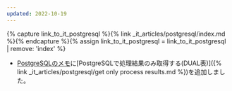 ```yaml
---
updated: 2022-10-19
---
```

{% capture link_to_it_postgresql %}{% link _it_articles/postgresql/index.md %}{% endcapture %}{% assign link_to_it_postgresql = link_to_it_postgresql | remove: 'index' %}

- [PostgreSQLのメモ]({{link_to_it_postgresql}})に[PostgreSQLで処理結果のみ取得する(DUAL表)]({% link _it_articles/postgresql/get only process results.md %})を追加しました。